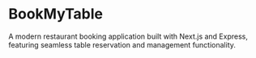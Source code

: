 # BookMyTable
A modern restaurant booking application built with Next.js and Express, featuring seamless table reservation and management functionality.
